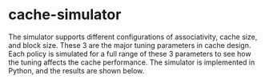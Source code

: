 # cache-simulator
The simulator supports different configurations of associativity, cache size, and block size. These 3 are the major tuning parameters in cache design. Each policy is simulated for a full range of these 3 parameters to see how the tuning affects the cache performance. The simulator is implemented in Python, and the results are shown below.
